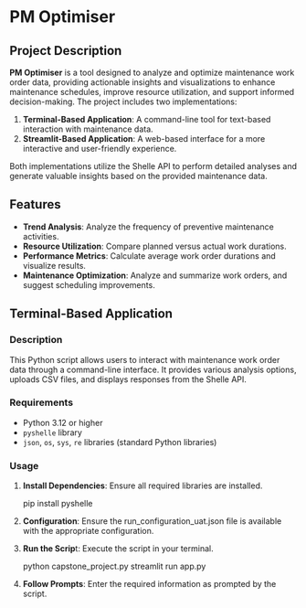 # PM Optimiser

## Project Description

**PM Optimiser** is a tool designed to analyze and optimize maintenance work order data, providing actionable insights and visualizations to enhance maintenance schedules, improve resource utilization, and support informed decision-making. The project includes two implementations:

1. **Terminal-Based Application**: A command-line tool for text-based interaction with maintenance data.
2. **Streamlit-Based Application**: A web-based interface for a more interactive and user-friendly experience.

Both implementations utilize the Shelle API to perform detailed analyses and generate valuable insights based on the provided maintenance data.

## Features

- **Trend Analysis**: Analyze the frequency of preventive maintenance activities.
- **Resource Utilization**: Compare planned versus actual work durations.
- **Performance Metrics**: Calculate average work order durations and visualize results.
- **Maintenance Optimization**: Analyze and summarize work orders, and suggest scheduling improvements.

## Terminal-Based Application

### Description

This Python script allows users to interact with maintenance work order data through a command-line interface. It provides various analysis options, uploads CSV files, and displays responses from the Shelle API.

### Requirements

- Python 3.12 or higher
- `pyshelle` library
- `json`, `os`, `sys`, `re` libraries (standard Python libraries)

### Usage

1. **Install Dependencies**: Ensure all required libraries are installed.

   pip install pyshelle
2. **Configuration**: Ensure the run_configuration_uat.json file is available with the appropriate configuration.
3. **Run the Scrip**t: Execute the script in your terminal.

   python capstone_project.py
   streamlit run app.py 

5. **Follow Prompts**: Enter the required information as prompted by the script.
